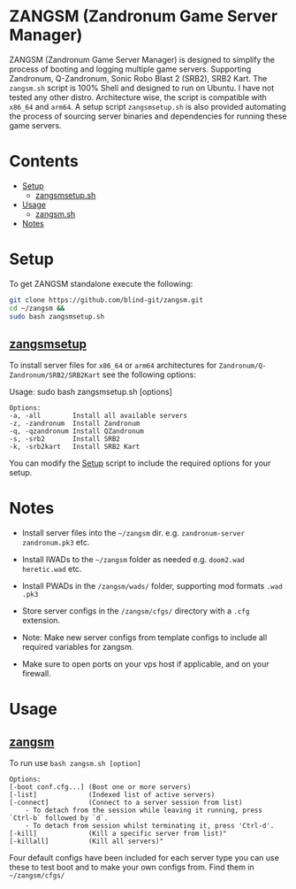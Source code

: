 # ZANGSM (Zandronum Game Server Manager)

ZANGSM (Zandronum Game Server Manager) is designed to simplify the process of booting and logging multiple game servers. Supporting Zandronum, Q-Zandronum, Sonic Robo Blast 2 (SRB2), SRB2 Kart. The `zangsm.sh` script is 100% Shell and designed to run on Ubuntu. I have not tested any other distro. Architecture wise, the script is compatible with `x86_64` and `arm64`. A setup script `zangsmsetup.sh` is also provided automating the process of sourcing server binaries and dependencies for running these game servers.   

# Contents
- [Setup](#setup)
  - [zangsmsetup.sh](#zansetup)
- [Usage](#usage)
  - [zangsm.sh](#zangsm)
- [Notes](#notes)

# Setup

To get ZANGSM standalone execute the following:
```bash
git clone https://github.com/blind-git/zangsm.git
cd ~/zangsm &&
sudo bash zangsmsetup.sh
```

## [zangsmsetup](https://github.com/blind-git/zangsm/blob/main/zangsmsetup.sh)

To install server files for `x86_64` or `arm64` architectures for `Zandronum/Q-Zandronum/SRB2/SRB2Kart` see the following options:

Usage: sudo bash zangsmsetup.sh [options] 
```
Options:
-a, -all        Install all available servers
-z, -zandronum  Install Zandronum
-q, -qzandronum Install QZandronum
-s, -srb2       Install SRB2
-k, -srb2kart   Install SRB2 Kart
```
You can modify the [Setup](#setup) script to include the required options for your setup.

# Notes

- Install server files into the `~/zangsm` dir. e.g. `zandronum-server` `zandronum.pk3` etc.

- Install IWADs to the `~/zangsm` folder as needed e.g. `doom2.wad` `heretic.wad` etc.

- Install PWADs in the `/zangsm/wads/` folder, supporting mod formats `.wad` `.pk3`

- Store server configs in the `/zangsm/cfgs/` directory with a `.cfg` extension.

- Note: Make new server configs from template configs to include all required variables for zangsm.

- Make sure to open ports on your vps host if applicable, and on your firewall.

# Usage

## [zangsm](https://github.com/blind-git/zangsm/blob/main/zangsm.sh)

To run use `bash zangsm.sh [option]`
```
Options: 
[-boot conf.cfg...] (Boot one or more servers)
[-list]             (Indexed list of active servers)
[-connect]          (Connect to a server session from list)
	- To detach from the session while leaving it running, press `Ctrl-b` followed by `d`.
	- To detach from session whilst terminating it, press 'Ctrl-d'.
[-kill]             (Kill a specific server from list)"
[-killall]          (Kill all servers)"
```

Four default configs have been included for each server type you can use these to test boot and to make your own configs from. Find them in `~/zangsm/cfgs/`
